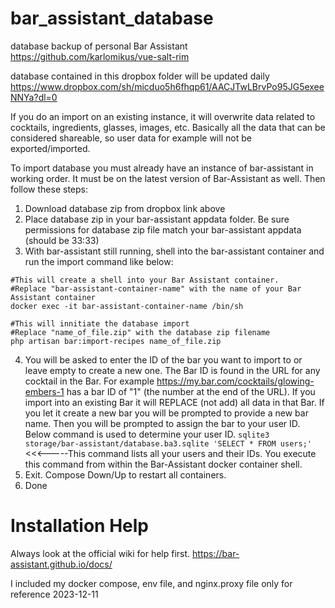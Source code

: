 # bar_assistant_database

database backup of personal Bar Assistant
https://github.com/karlomikus/vue-salt-rim

database contained in this dropbox folder will be updated daily
https://www.dropbox.com/sh/micduo5h6fhqp61/AACJTwLBrvPo95JG5exeeNNYa?dl=0

If you do an import on an existing instance, it will overwrite data related to cocktails, ingredients, glasses, images, etc. Basically all the data that can be considered shareable, so user data for example will not be exported/imported.

To import database you must already have an instance of bar-assistant in working order. It must be on the latest version of Bar-Assistant as well. Then follow these steps:
1. Download database zip from dropbox link above
2. Place database zip in your bar-assistant appdata folder. Be sure permissions for database zip file match your bar-assistant appdata (should be 33:33)
3. With bar-assistant still running, shell into the bar-assistant container and run the import command like below:
```
#This will create a shell into your Bar Assistant container.
#Replace "bar-assistant-container-name" with the name of your Bar Assistant container
docker exec -it bar-assistant-container-name /bin/sh

#This will innitiate the database import
#Replace "name_of_file.zip" with the database zip filename
php artisan bar:import-recipes name_of_file.zip
```
4. You will be asked to enter the ID of the bar you want to import to or leave empty to create a new one. The Bar ID is found in the URL for any cocktail in the Bar.
   For example https://my.bar.com/cocktails/glowing-embers-1 has a bar ID of "1" (the number at the end of the URL). If you import into an existing Bar it will REPLACE (not add) all data in that Bar.
   If you let it create a new bar you will be prompted to provide a new bar name. Then you will be prompted to assign the bar to your user ID. Below command is used to determine your user ID.
   `sqlite3 storage/bar-assistant/database.ba3.sqlite 'SELECT * FROM users;'` <<<-----This command lists all your users and their IDs. You execute this command from within the Bar-Assistant docker container shell.
5. Exit. Compose Down/Up to restart all containers.
6. Done


# Installation Help
Always look at the official wiki for help first.
https://bar-assistant.github.io/docs/

I included my docker compose, env file, and nginx.proxy file only for reference 2023-12-11
